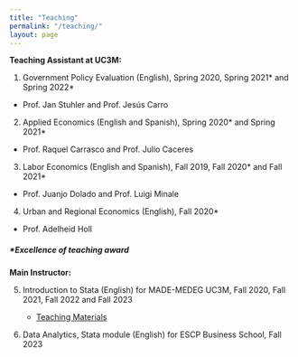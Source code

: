 ```yaml
---
title: "Teaching"
permalink: "/teaching/"
layout: page
---
```


**Teaching Assistant at UC3M:**

1. Government Policy Evaluation (English), Spring 2020, Spring 2021* and Spring 2022*
- Prof. Jan Stuhler and Prof. Jesús Carro


2. Applied Economics (English and Spanish), Spring 2020* and Spring 2021*
- Prof. Raquel Carrasco and Prof. Julio Caceres


3. Labor Economics (English and Spanish), Fall 2019, Fall 2020* and Fall 2021*
- Prof. Juanjo Dolado and Prof. Luigi Minale


4. Urban and Regional Economics (English), Fall 2020*
- Prof. Adelheid Holl


##### ***Excellence of teaching award**

**Main Instructor:**

5. Introduction to Stata (English) for MADE-MEDEG UC3M, Fall 2020, Fall 2021, Fall 2022 and Fall 2023
    - [Teaching Materials](https://sites.google.com/view/introtostata/teaching)

6. Data Analytics, Stata module (English) for ESCP Business School, Fall 2023
